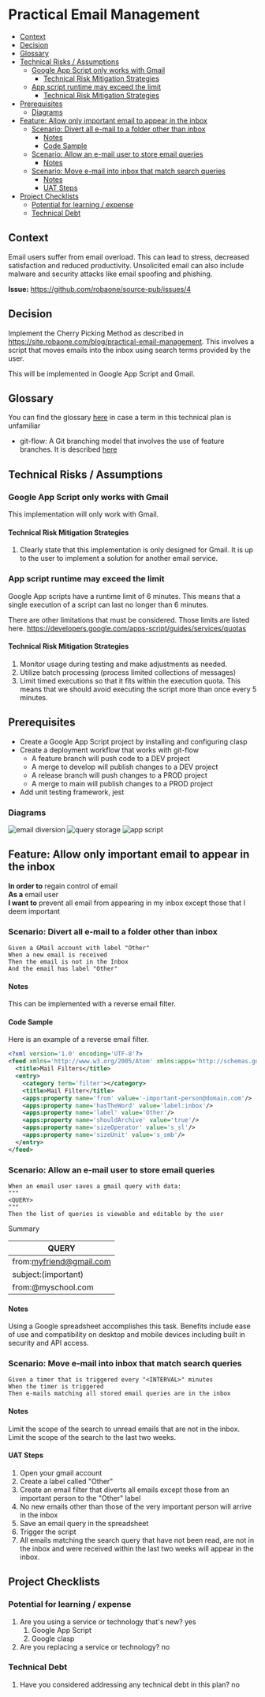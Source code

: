 # Practical Email Management

<!-- toc -->

- [Context](#context)
- [Decision](#decision)
- [Glossary](#glossary)
- [Technical Risks / Assumptions](#technical-risks--assumptions)
  * [Google App Script only works with Gmail](#google-app-script-only-works-with-gmail)
    + [Technical Risk Mitigation Strategies](#technical-risk-mitigation-strategies)
  * [App script runtime may exceed the limit](#app-script-runtime-may-exceed-the-limit)
    + [Technical Risk Mitigation Strategies](#technical-risk-mitigation-strategies-1)
- [Prerequisites](#prerequisites)
  * [Diagrams](#diagrams)
- [Feature: Allow only important email to appear in the inbox](#feature-allow-only-important-email-to-appear-in-the-inbox)
  * [Scenario: Divert all e-mail to a folder other than inbox](#scenario-divert-all-e-mail-to-a-folder-other-than-inbox)
    + [Notes](#notes)
    + [Code Sample](#code-sample)
  * [Scenario: Allow an e-mail user to store email queries](#scenario-allow-an-e-mail-user-to-store-email-queries)
    + [Notes](#notes-1)
  * [Scenario: Move e-mail into inbox that match search queries](#scenario-move-e-mail-into-inbox-that-match-search-queries)
    + [Notes](#notes-2)
    + [UAT Steps](#uat-steps)
- [Project Checklists](#project-checklists)
  * [Potential for learning / expense](#potential-for-learning--expense)
  * [Technical Debt](#technical-debt)

<!-- tocstop -->

## Context

Email users suffer from email overload.  This can lead to stress, decreased satisfaction and reduced productivity.  Unsolicited email can also include malware and security attacks like email spoofing and phishing.

**Issue:** https://github.com/robaone/source-pub/issues/4

## Decision

Implement the Cherry Picking Method as described in https://site.robaone.com/blog/practical-email-management.  This involves a script that moves emails into the inbox using search terms provided by the user.

This will be implemented in Google App Script and Gmail.

## Glossary

You can find the glossary [here](https://github.com/robaone/source-pub/blob/main/glossary.md) in case a term in this technical plan is unfamiliar

- git-flow: A Git branching model that involves the use of feature branches.  It is described [here](https://www.atlassian.com/git/tutorials/comparing-workflows/gitflow-workflow)

## Technical Risks / Assumptions

### Google App Script only works with Gmail

This implementation will only work with Gmail.

#### Technical Risk Mitigation Strategies

1. Clearly state that this implementation is only designed for Gmail.  It is up to the user to implement a solution for another email service.

### App script runtime may exceed the limit

Google App scripts have a runtime limit of 6 minutes.  This means that a single execution of a script can last no longer than 6 minutes.

There are other limitations that must be considered.  Those limits are listed here. 
https://developers.google.com/apps-script/guides/services/quotas

#### Technical Risk Mitigation Strategies

1. Monitor usage during testing and make adjustments as needed.
1. Utilize batch processing (process limited collections of messages)
1. Limit timed executions so that it fits within the execution quota.  This means that we should avoid executing the script more than once every 5 minutes.

## Prerequisites

- Create a Google App Script project by installing and configuring clasp
- Create a deployment workflow that works with git-flow
  - A feature branch will push code to a DEV project
  - A merge to develop will publish changes to a DEV project
  - A release branch will push changes to a PROD project
  - A merge to main will publish changes to a PROD project
- Add unit testing framework, jest

### Diagrams

![email diversion](https://user-images.githubusercontent.com/1625881/166932743-08f20c31-fe8e-450d-9e9e-609648b0293a.png)
![query storage](https://user-images.githubusercontent.com/1625881/166933114-09c40639-d3fb-4e57-b294-5f89280d6567.png)
![app script](https://user-images.githubusercontent.com/1625881/167252609-22b8db43-e63c-440d-a762-30488f9f380a.png)

## Feature: Allow only important email to appear in the inbox

**In order to** regain control of email  
**As a** email user  
**I want to** prevent all email from appearing in my inbox except those that I deem important  

### Scenario: Divert all e-mail to a folder other than inbox

```gherkin
Given a GMail account with label "Other"
When a new email is received
Then the email is not in the Inbox
And the email has label "Other"
```

#### Notes

This can be implemented with a reverse email filter.

#### Code Sample

Here is an example of a reverse email filter.

```xml
<?xml version='1.0' encoding='UTF-8'?>
<feed xmlns='http://www.w3.org/2005/Atom' xmlns:apps='http://schemas.google.com/apps/2006'>
  <title>Mail Filters</title>
  <entry>
    <category term='filter'></category>
    <title>Mail Filter</title>
    <apps:property name='from' value='-important-person@domain.com'/>
    <apps:property name='hasTheWord' value='label:inbox'/>
    <apps:property name='label' value='Other'/>
    <apps:property name='shouldArchive' value='true'/>
    <apps:property name='sizeOperator' value='s_sl'/>
    <apps:property name='sizeUnit' value='s_smb'/>
  </entry>
</feed>
```

### Scenario: Allow an e-mail user to store email queries 

```gherkin
When an email user saves a gmail query with data:
"""
<QUERY>
"""
Then the list of queries is viewable and editable by the user
```

Summary

| QUERY                   |
|-------------------------|
| from:myfriend@gmail.com |
| subject:(important)     |
| from:@myschool.com      |

#### Notes

Using a Google spreadsheet accomplishes this task.
Benefits include ease of use and compatibility on desktop and mobile devices
including built in security and API access.

### Scenario: Move e-mail into inbox that match search queries

```gherkin
Given a timer that is triggered every "<INTERVAL>" minutes
When the timer is triggered
Then e-mails matching all stored email queries are in the inbox
```

#### Notes

Limit the scope of the search to unread emails that are not in the inbox.
Limit the scope of the search to the last two weeks.

#### UAT Steps

1. Open your gmail account
2. Create a label called "Other"
3. Create an email filter that diverts all emails except those from an important person to the "Other" label
4. No new emails other than those of the very important person will arrive in the inbox
4. Save an email query in the spreadsheet
5. Trigger the script
7. All emails matching the search query that have not been read, are not in the inbox and were received within the last two weeks will appear in the inbox.

## Project Checklists

### Potential for learning / expense
1. Are you using a service or technology that's new? yes
   1. Google App Script
   1. Google clasp
2. Are you replacing a service or technology? no

### Technical Debt

1. Have you considered addressing any technical debt in this plan? no

